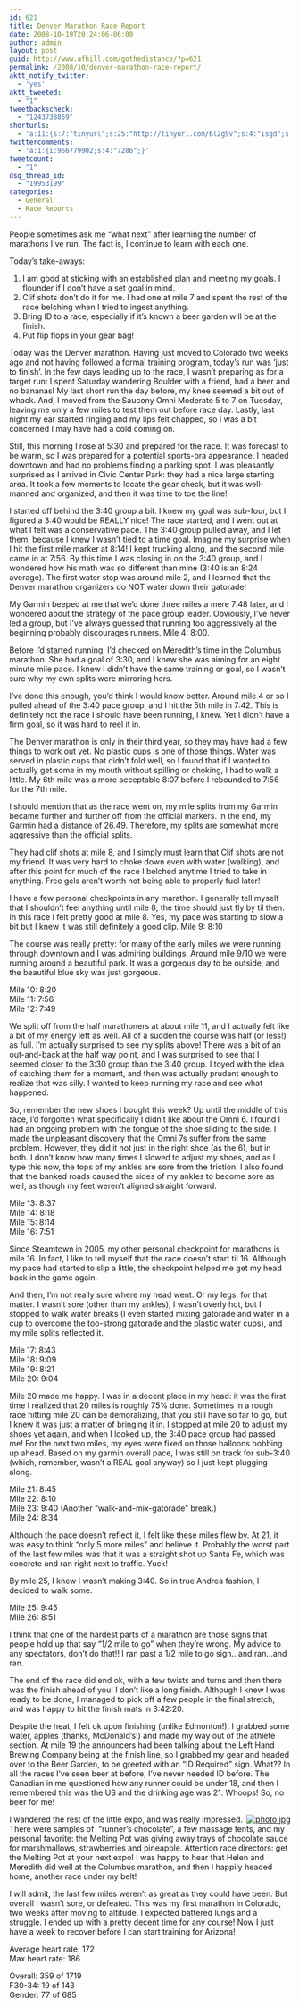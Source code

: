 ```yaml
---
id: 621
title: Denver Marathon Race Report
date: 2008-10-19T20:24:06-06:00
author: admin
layout: post
guid: http://www.afhill.com/gothedistance/?p=621
permalink: /2008/10/denver-marathon-race-report/
aktt_notify_twitter:
  - 'yes'
aktt_tweeted:
  - "1"
tweetbackscheck:
  - "1243738869"
shorturls:
  - 'a:11:{s:7:"tinyurl";s:25:"http://tinyurl.com/6l2g9v";s:4:"isgd";s:17:"http://is.gd/fiIn";s:5:"bitly";s:18:"http://bit.ly/cvau";s:5:"snipr";s:22:"http://snipr.com/9sefp";s:5:"snurl";s:22:"http://snurl.com/9sefp";s:7:"snipurl";s:24:"http://snipurl.com/9sefp";s:4:"trim";s:17:"http://tr.im/498y";s:5:"adjix";s:207:"(10 Jan 2008 temporary restriction: API requires valid partnerID or partnerEmail key in request. Contact us if this affects you.) Invalid Adjix request. API documentation @ http://web.adjix.com/AdjixAPI.html";s:4:"advu";s:203:"(10 Jan 2008 temporary restriction: API requires valid partnerID or partnerEmail key in request. Contact us if this affects you.) Invalid Adjix request. API documentation @ http://web.ad.vu/AdjixAPI.html";s:4:"zima";s:19:"http://zi.ma/89196e";s:9:"permalink";s:72:"http://www.afhill.com/gothedistance/2008/10/denver-marathon-race-report/";}'
twittercomments:
  - 'a:1:{i:966779902;s:4:"7286";}'
tweetcount:
  - "1"
dsq_thread_id:
  - "19953199"
categories:
  - General
  - Race Reports
---
```

People sometimes ask me “what next” after learning the number of marathons I’ve run. The fact is, I continue to learn with each one. 

Today’s take-aways:

  1. I am good at sticking with an established plan and meeting my goals. I flounder if I don’t have a set goal in mind.
  2. Clif shots don’t do it for me. I had one at mile 7 and spent the rest of the race belching when I tried to ingest anything. 
  3. Bring ID to a race, especially if it’s known a beer garden will be at the finish.
  4. Put flip flops in your gear bag!

Today was the Denver marathon. Having just moved to Colorado two weeks ago and not having followed a formal training program, today’s run was ‘just to finish’. In the few days leading up to the race, I wasn’t preparing as for a target run: I spent Saturday wandering Boulder with a friend, had a beer and no bananas! My last short run the day before, my knee seemed a bit out of whack. And, I moved from the Saucony Omni Moderate 5 to 7 on Tuesday, leaving me only a few miles to test them out before race day. Lastly, last night my ear started ringing and my lips felt chapped, so I was a bit concerned I may have had a cold coming on. 

Still, this morning I rose at 5:30 and prepared for the race. It was forecast to be warm, so I was prepared for a potential sports-bra appearance. I headed downtown and had no problems finding a parking spot. I was pleasantly surprised as I arrived in Civic Center Park: they had a nice large starting area. It took a few moments to locate the gear check, but it was well-manned and organized, and then it was time to toe the line!

I started off behind the 3:40 group a bit. I knew my goal was sub-four, but I figured a 3:40 would be REALLY nice! The race started, and I went out at what I felt was a conservative pace. The 3:40 group pulled away, and I let them, because I knew I wasn’t tied to a time goal. Imagine my surprise when I hit the first mile marker at 8:14! I kept trucking along, and the second mile came in at 7:56. By this time I was closing in on the 3:40 group, and I wondered how his math was so different than mine (3:40 is an 8:24 average). The first water stop was around mile 2, and I learned that the Denver marathon organizers do NOT water down their gatorade! 

My Garmin beeped at me that we’d done three miles a mere 7:48 later, and I wondered about the strategy of the pace group leader. Obviously, I’ve never led a group, but I’ve always guessed that running too aggressively at the beginning probably discourages runners. Mile 4: 8:00.

Before I’d started running, I’d checked on Meredith’s time in the Columbus marathon. She had a goal of 3:30, and I knew she was aiming for an eight minute mile pace. I knew I didn’t have the same training or goal, so I wasn’t sure why my own splits were mirroring hers.

I’ve done this enough, you’d think I would know better. Around mile 4 or so I pulled ahead of the 3:40 pace group, and I hit the 5th mile in 7:42. This is definitely not the race I should have been running, I knew. Yet I didn’t have a firm goal, so it was hard to reel it in. 

The Denver marathon is only in their third year, so they may have had a few things to work out yet. No plastic cups is one of those things. Water was served in plastic cups that didn’t fold well, so I found that if I wanted to actually get some in my mouth without spilling or choking, I had to walk a little. My 6th mile was a more acceptable 8:07 before I rebounded to 7:56 for the 7th mile. 

I should mention that as the race went on, my mile splits from my Garmin became further and further off from the official markers. in the end, my Garmin had a distance of 26.49. Therefore, my splits are somewhat more aggressive than the official splits. 

They had clif shots at mile 8, and I simply must learn that Clif shots are not my friend. It was very hard to choke down even with water (walking), and after this point for much of the race I belched anytime I tried to take in anything. Free gels aren’t worth not being able to properly fuel later! 

I have a few personal checkpoints in any marathon. I generally tell myself that I shouldn’t feel anything until mile 8; the time should just fly by til then. In this race I felt pretty good at mile 8. Yes, my pace was starting to slow a bit but I knew it was still definitely a good clip. Mile 9: 8:10

The course was really pretty: for many of the early miles we were running through downtown and I was admiring buildings. Around mile 9/10 we were running around a beautiful park. It was a gorgeous day to be outside, and the beautiful blue sky was just gorgeous. 

Mile 10: 8:20  
Mile 11: 7:56  
Mile 12: 7:49

We split off from the half marathoners at about mile 11, and I actually felt like a bit of my energy left as well. All of a sudden the course was half (or less!) as full. I’m actually surprised to see my splits above! There was a bit of an out-and-back at the half way point, and I was surprised to see that I seemed closer to the 3:30 group than the 3:40 group. I toyed with the idea of catching them for a moment, and then was actually prudent enough to realize that was silly. I wanted to keep running my race and see what happened. 

So, remember the new shoes I bought this week? Up until the middle of this race, I’d forgotten what specifically I didn’t like about the Omni 6. I found I had an ongoing problem with the tongue of the shoe sliding to the side. I made the unpleasant discovery that the Omni 7s suffer from the same problem. However, they did it not just in the right shoe (as the 6), but in both. I don’t know how many times I slowed to adjust my shoes, and as I type this now, the tops of my ankles are sore from the friction. I also found that the banked roads caused the sides of my ankles to become sore as well, as though my feet weren’t aligned straight forward. 

Mile 13: 8:37  
Mile 14: 8:18  
Mile 15: 8:14  
Mile 16: 7:51

Since Steamtown in 2005, my other personal checkpoint for marathons is mile 16. In fact, I like to tell myself that the race doesn’t start til 16. Although my pace had started to slip a little, the checkpoint helped me get my head back in the game again. 

And then, I’m not really sure where my head went. Or my legs, for that matter. I wasn’t sore (other than my ankles), I wasn’t overly hot, but I stopped to walk water breaks (I even started mixing gatorade and water in a cup to overcome the too-strong gatorade and the plastic water cups), and my mile splits reflected it.

Mile 17: 8:43  
Mile 18: 9:09  
Mile 19: 8:21  
Mile 20: 9:04

Mile 20 made me happy. I was in a decent place in my head: it was the first time I realized that 20 miles is roughly 75% done. Sometimes in a rough race hitting mile 20 can be demoralizing, that you still have so far to go, but I knew it was just a matter of bringing it in. I stopped at mile 20 to adjust my shoes yet again, and when I looked up, the 3:40 pace group had passed me! For the next two miles, my eyes were fixed on those balloons bobbing up ahead. Based on my garmin overall pace, I was still on track for sub-3:40 (which, remember, wasn’t a REAL goal anyway) so I just kept plugging along. 

Mile 21: 8:45  
Mile 22: 8:10  
Mile 23: 9:40 (Another “walk-and-mix-gatorade” break.)  
Mile 24: 8:34

Although the pace doesn’t reflect it, I felt like these miles flew by. At 21, it was easy to think “only 5 more miles” and believe it. Probably the worst part of the last few miles was that it was a straight shot up Santa Fe, which was concrete and ran right next to traffic. Yuck! 

By mile 25, I knew I wasn’t making 3:40. So in true Andrea fashion, I decided to walk some. 

Mile 25: 9:45  
Mile 26: 8:51

I think that one of the hardest parts of a marathon are those signs that people hold up that say “1/2 mile to go” when they’re wrong. My advice to any spectators, don’t do that!! I ran past a 1/2 mile to go sign.. and ran&#8230;and ran. 

The end of the race did end ok, with a few twists and turns and then there was the finish ahead of you! I don’t like a long finish. Although I knew I was ready to be done, I managed to pick off a few people in the final stretch, and was happy to hit the finish mats in 3:42:20.

Despite the heat, I felt ok upon finishing (unlike Edmonton!). I grabbed some water, apples (thanks, McDonald’s!) and made my way out of the athlete section. At mile 19 the announcers had been talking about the Left Hand Brewing Company being at the finish line, so I grabbed my gear and headed over to the Beer Garden, to be greeted with an “ID Required” sign. What?? In all the races I’ve seen beer at before, I’ve never needed ID before. The Canadian in me questioned how any runner could be under 18, and then I remembered this was the US and the drinking age was 21. Whoops! So, no beer for me!

<div style="float: right">
  <a href="http://www.flickr.com/photos/afhill/2955902193/" title="photo sharing"><img src="http://farm4.static.flickr.com/3207/2955902193_1730339d3a_t.jpg" alt="photo.jpg" /></a>
</div>

I wandered the rest of the little expo, and was really impressed. There were samples of  “runner’s chocolate”, a few massage tents, and my personal favorite: the Melting Pot was giving away trays of chocolate sauce for marshmallows, strawberries and pineapple. Attention race directors: get the Melting Pot at your next expo! I was happy to hear that Helen and Meredith did well at the Columbus marathon, and then I happily headed home, another race under my belt!

I will admit, the last few miles weren’t as great as they could have been. But overall I wasn’t sore, or defeated. This was my first marathon in Colorado, two weeks after moving to altitude. I expected battered lungs and a struggle. I ended up with a pretty decent time for any course! Now I just have a week to recover before I can start training for Arizona!

Average heart rate: 172  
Max heart rate: 186

Overall: 359 of 1719  
F30-34: 19 of 143  
Gender: 77 of 685